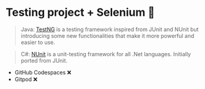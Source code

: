 # Testing project + Selenium 🤞

> Java: [TestNG](https://testng.org/doc/index.html) is a testing framework inspired from JUnit and NUnit but introducing some new functionalities that make it more powerful and easier to use.

> C#: [NUnit](https://nunit.org/) is a unit-testing framework for all .Net languages. Initially ported from JUnit.

- GitHub Codespaces ❌
- Gitpod ❌

